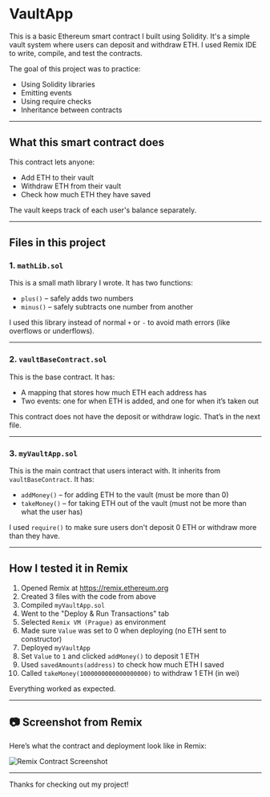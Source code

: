 # VaultApp
This is a basic Ethereum smart contract I built using Solidity. It's a simple vault system where users can deposit and withdraw ETH. I used Remix IDE to write, compile, and test the contracts.

The goal of this project was to practice:
- Using Solidity libraries
- Emitting events
- Using require checks
- Inheritance between contracts

---

## What this smart contract does

This contract lets anyone:
- Add ETH to their vault
- Withdraw ETH from their vault
- Check how much ETH they have saved

The vault keeps track of each user's balance separately.

---

## Files in this project

### 1. `mathLib.sol`
This is a small math library I wrote. It has two functions:
- `plus()` – safely adds two numbers
- `minus()` – safely subtracts one number from another

I used this library instead of normal `+` or `-` to avoid math errors (like overflows or underflows).

---

### 2. `vaultBaseContract.sol`
This is the base contract. It has:
- A mapping that stores how much ETH each address has
- Two events: one for when ETH is added, and one for when it’s taken out

This contract does not have the deposit or withdraw logic. That’s in the next file.

---

### 3. `myVaultApp.sol`
This is the main contract that users interact with. It inherits from `vaultBaseContract`. It has:
- `addMoney()` – for adding ETH to the vault (must be more than 0)
- `takeMoney()` – for taking ETH out of the vault (must not be more than what the user has)

I used `require()` to make sure users don't deposit 0 ETH or withdraw more than they have.

---

## How I tested it in Remix

1. Opened Remix at https://remix.ethereum.org
2. Created 3 files with the code from above
3. Compiled `myVaultApp.sol`
4. Went to the "Deploy & Run Transactions" tab
5. Selected `Remix VM (Prague)` as environment
6. Made sure `Value` was set to 0 when deploying (no ETH sent to constructor)
7. Deployed `myVaultApp`
8. Set `Value` to `1` and clicked `addMoney()` to deposit 1 ETH
9. Used `savedAmounts(address)` to check how much ETH I saved
10. Called `takeMoney(1000000000000000000)` to withdraw 1 ETH (in wei)

Everything worked as expected.

---

## 📷 Screenshot from Remix

Here’s what the contract and deployment look like in Remix:

![Remix Contract Screenshot]()

---

Thanks for checking out my project!
